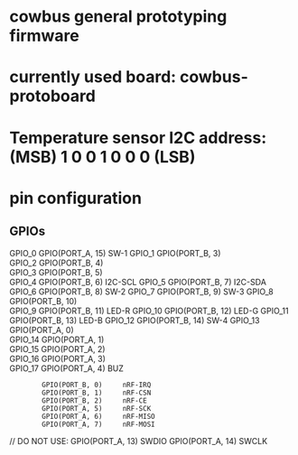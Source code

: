 cowbus general prototyping firmware
===================================

# currently used board: cowbus-protoboard


# Temperature sensor I2C address: (MSB)   1 0 0 1 0 0 0   (LSB)



# pin configuration

## GPIOs


GPIO_0		GPIO(PORT_A, 15)    SW-1
GPIO_1		GPIO(PORT_B, 3)     
GPIO_2		GPIO(PORT_B, 4)     
GPIO_3		GPIO(PORT_B, 5)     
GPIO_4		GPIO(PORT_B, 6)     I2C-SCL
GPIO_5		GPIO(PORT_B, 7)     I2C-SDA
GPIO_6		GPIO(PORT_B, 8)     SW-2
GPIO_7		GPIO(PORT_B, 9)     SW-3
GPIO_8      GPIO(PORT_B, 10)    
GPIO_9		GPIO(PORT_B, 11)    LED-R
GPIO_10		GPIO(PORT_B, 12)    LED-G
GPIO_11		GPIO(PORT_B, 13)    LED-B
GPIO_12		GPIO(PORT_B, 14)    SW-4
GPIO_13		GPIO(PORT_A, 0)     
GPIO_14		GPIO(PORT_A, 1)     
GPIO_15		GPIO(PORT_A, 2)     
GPIO_16		GPIO(PORT_A, 3)     
GPIO_17		GPIO(PORT_A, 4)     BUZ


            GPIO(PORT_B, 0)     nRF-IRQ
            GPIO(PORT_B, 1)     nRF-CSN
            GPIO(PORT_B, 2)     nRF-CE
            GPIO(PORT_A, 5)     nRF-SCK
            GPIO(PORT_A, 6)     nRF-MISO
            GPIO(PORT_A, 7)     nRF-MOSI
           
// DO NOT USE:
            GPIO(PORT_A, 13)    SWDIO
            GPIO(PORT_A, 14)    SWCLK


